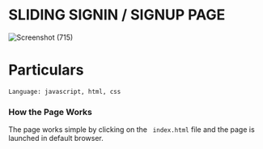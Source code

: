 # SLIDING SIGNIN / SIGNUP PAGE


![Screenshot (715)](https://user-images.githubusercontent.com/54171759/137533132-9a8ef418-0540-4f04-9f4f-190b3ce8801e.png)


# Particulars
```
Language: javascript, html, css
```

### How the Page Works

The page works simple by clicking on the ``` index.html``` file and the page is launched in default browser.
